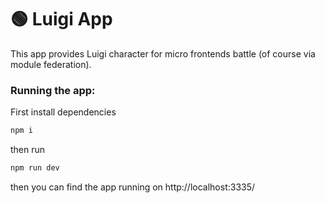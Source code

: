 # 🟢 Luigi App

This app provides Luigi character for micro frontends battle (of course via module federation).

### Running the app:

First install dependencies

```sh
npm i
```

then run

```sh
npm run dev
```

then you can find the app running on http://localhost:3335/
